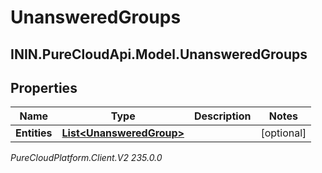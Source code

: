 # UnansweredGroups

## ININ.PureCloudApi.Model.UnansweredGroups

## Properties

|Name | Type | Description | Notes|
|------------ | ------------- | ------------- | -------------|
| **Entities** | [**List&lt;UnansweredGroup&gt;**](UnansweredGroup) |  | [optional] |



_PureCloudPlatform.Client.V2 235.0.0_
